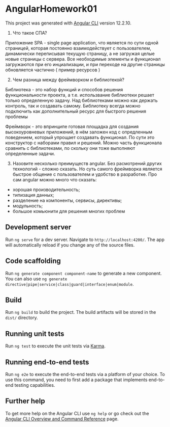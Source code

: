 # AngularHomework01

This project was generated with [Angular CLI](https://github.com/angular/angular-cli) version 12.2.10.

1) Что такое СПА?

  Приложение SPA - single page application, что является по сути одной страницей, которая постоянно взаимодействует с пользователем, динамически переписывая текущую страницу, а не загружая целые новые страницы с сервера. Все необходимые элементы и функционал загружаются при его инциализации, и при переходе на другие страницы обновляется частично ( пример ресурсов )

2) Чем разница между фреймворком и библиотекой?

  Библиотека - это набор функций и способов решения функциональности проекта, а т.е. использвание библиотеки решает только определенную задачу. Над библиотеками можно как  держать контроль, так и создавать самому. Библиотеку всегда можно подключить как дополнительный ресурс для быстрого решения проблемы

  Фреймворк - это впринципе готовая площадка для создания высокоуровневых приложений, в нём заложен код с опредленным поведением, который упрощает создавать функционал. По сути это конструктор с наборами правил и решений. Можно часть функционала сравнить с библиотеками, по скольку они тоже выполняют определенные задачи.

3) Назовите несколько преимуществ angular.
Без расмотрений других технологий - сложно сказать. Но суть самого фреймворка является быстрое общение с пользователем и удобство в разработке.
Про сам angular можно много что сказать:
- хорошая производительность;
- типизация данных;
- разделение на компоненты, сервисы, директивы;
- модульность;
- большое комьюнити для решения многих проблем


## Development server

Run `ng serve` for a dev server. Navigate to `http://localhost:4200/`. The app will automatically reload if you change any of the source files.

## Code scaffolding

Run `ng generate component component-name` to generate a new component. You can also use `ng generate directive|pipe|service|class|guard|interface|enum|module`.

## Build

Run `ng build` to build the project. The build artifacts will be stored in the `dist/` directory.

## Running unit tests

Run `ng test` to execute the unit tests via [Karma](https://karma-runner.github.io).

## Running end-to-end tests

Run `ng e2e` to execute the end-to-end tests via a platform of your choice. To use this command, you need to first add a package that implements end-to-end testing capabilities.

## Further help

To get more help on the Angular CLI use `ng help` or go check out the [Angular CLI Overview and Command Reference](https://angular.io/cli) page.
